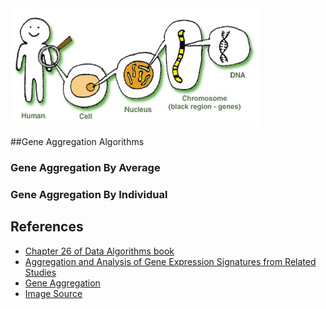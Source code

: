 <img src="./gene-cell-DNA.jpg">

##Gene Aggregation Algorithms

### Gene Aggregation By Average
### Gene Aggregation By Individual

## References
* [Chapter 26 of Data Algorithms book](http://shop.oreilly.com/product/0636920033950.do)
* [Aggregation and Analysis of Gene Expression Signatures from Related Studies](https://bmcbioinformatics.biomedcentral.com/articles/10.1186/s12859-016-1321-1)
* [Gene Aggregation](http://www.pnas.org/content/55/6/1456.full.pdf)
* [Image Source](http://www.ashg.org/images/GeneCellDNA.jpg)
